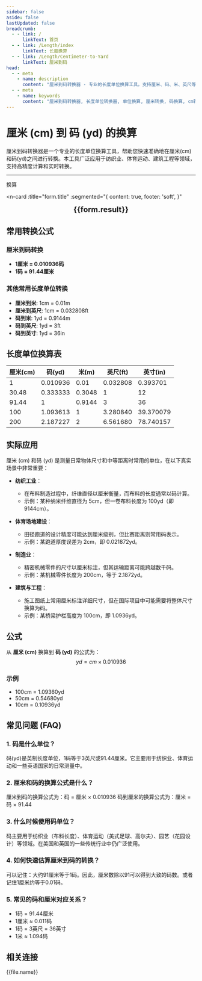 ```yaml
---
sidebar: false
aside: false
lastUpdated: false
breadcrumb:
  - - link: /
      linkText: 首页
  - - link: /Length/index
      linkText: 长度换算
  - - link: /Length/Centimeter-to-Yard
      linkText: 厘米到码
head:
  - - meta
    - name: description
      content: "厘米到码转换器 - 专业的长度单位换算工具。支持厘米、码、米、英尺等多种单位转换，提供精确的换算公式和实用转换表。"
  - - meta
    - name: keywords
      content: "厘米到码转换器, 长度单位转换器, 单位换算, 厘米转换, 码换算, cm转换, yd换算, 尺寸换算器, 长度换算, 厘米和米换算, 码换算米, 码厘米, 长度单位换算表, 英制单位转换, 厘米换算码"
---
```

# 厘米 (cm) 到 码 (yd) 的换算

厘米到码转换器是一个专业的长度单位换算工具，帮助您快速准确地在厘米(cm)和码(yd)之间进行转换。本工具广泛应用于纺织业、体育运动、建筑工程等领域，支持高精度计算和实时转换。

---
<script setup>
import { onMounted, reactive, inject, ref } from 'vue'
import { NButton, NForm, NFormItem, NInput, NInputNumber, NSelect, NCard, useMessage,NGrid ,NGi } from 'naive-ui'
import { defineClientComponent } from 'vitepress'
import { Length } from '../../files';
const seoKey = ['单位转换器','单位换算','长度单位转换器','长度单位转换','尺寸换算','长度单位换算','长度单位换算表','厘米转换','厘米和米换算','米厘米分米毫米的换算','cm和m换算','cm是什么','厘米单位','cm换算','厘米和米的换算公式','厘米 英寸','一厘米等于多少米','公分是什么单位','cm是什么意思','厘米和米','尺寸转换器','量尺','米尺','长度换算器','厘米换算','一厘米','cm是什么单位','长度转换','直尺在线测量','英尺换算厘米','英寸 厘米','尺寸换算器','长度','分米','尺寸转换','刻度尺','厘米换算米','一厘米等于多少毫米','长度单位','毫米和厘米','寸','英尺和厘米的换算','尺','一米等于多少厘米','长度换算','公分','尺寸','一公分等于多少厘米','英尺换算','cm','长度单位换算','尺寸换算','英寸换算','mm','厘米换算英寸']
const convert = inject('convert')

const form = reactive({
  number: null,
  result: '',
  title: '厘米到码的换算',
})

const convertHandler = () => {
  if (form.number !== null && !isNaN(form.number)) {
    const convertedValue = parseFloat(form.number) * 0.010936
    form.result = `${form.number}cm = ${convertedValue.toFixed(5)}yd`
  } else {
    form.result = '请输入有效的数值。'
  }
}
</script>

<n-form size="large" :model="form">
  <n-form-item label="厘米 (cm)">
    <n-input-number v-model:value="form.number" placeholder="输入厘米" style="width: 100%" />
  </n-form-item>
  <n-form-item>
    <n-button type="info" @click="convertHandler" block>换算</n-button>
  </n-form-item>
</n-form>

<n-card 
  :title="form.title"
  :segmented="{
    content: true,
    footer: 'soft',
  }"
>
  <div  style="text-align:center;font-size:20px;">
    <strong>{{form.result}}</strong>
  </div>
  <template #footer>
    <div>
      <span v-for="item of seoKey">{{item}}，</span>
    </div>
  </template>
</n-card>

## 常用转换公式

### 厘米到码转换
- **1厘米 = 0.010936码**
- **1码 = 91.44厘米**

### 其他常用长度单位转换
- **厘米到米**: 1cm = 0.01m
- **厘米到英尺**: 1cm = 0.032808ft
- **码到米**: 1yd = 0.9144m
- **码到英尺**: 1yd = 3ft
- **码到英寸**: 1yd = 36in

## 长度单位换算表

| 厘米(cm) | 码(yd) | 米(m) | 英尺(ft) | 英寸(in) |
|----------|--------|-------|----------|----------|
| 1 | 0.010936 | 0.01 | 0.032808 | 0.393701 |
| 30.48 | 0.333333 | 0.3048 | 1 | 12 |
| 91.44 | 1 | 0.9144 | 3 | 36 |
| 100 | 1.093613 | 1 | 3.280840 | 39.370079 |
| 200 | 2.187227 | 2 | 6.561680 | 78.740157 |

## 实际应用

厘米 (cm) 和码 (yd) 是测量日常物体尺寸和中等距离时常用的单位，在以下真实场景中非常重要：

- **纺织工业**：
  - 在布料制造过程中，纤维直径以厘米衡量，而布料的长度通常以码计算。
  - 示例：某种纳米纤维直径为 5cm，但一卷布料长度为 100yd（即 9144cm）。

- **体育场地建设**：
  - 田径跑道的设计精度可能达到厘米级别，但比赛距离则常用码表示。
  - 示例：某跑道厚度误差为 2cm，即 0.021872yd。

- **制造业**：
  - 精密机械零件的尺寸以厘米标注，但其运输距离可能跨越数千码。
  - 示例：某机械零件长度为 200cm，等于 2.1872yd。

- **建筑与工程**：
  - 施工图纸上常用厘米标注详细尺寸，但在国际项目中可能需要将整体尺寸换算为码。
  - 示例：某桥梁护栏高度为 100cm，即 1.0936yd。

## 公式

从 **厘米 (cm)** 换算到 **码 (yd)** 的公式为：
$$ yd = cm \times 0.010936 $$

### 示例
- 100cm = 1.09360yd
- 50cm = 0.54680yd
- 10cm = 0.10936yd

## 常见问题 (FAQ)

### 1. 码是什么单位？
码(yd)是英制长度单位，1码等于3英尺或91.44厘米。它主要用于纺织业、体育运动和一些英语国家的日常测量中。

### 2. 厘米和码的换算公式是什么？
厘米到码的换算公式为：码 = 厘米 × 0.010936
码到厘米的换算公式为：厘米 = 码 × 91.44

### 3. 什么时候使用码单位？
码主要用于纺织业（布料长度）、体育运动（美式足球、高尔夫）、园艺（花园设计）等领域。在美国和英国的一些传统行业中仍广泛使用。

### 4. 如何快速估算厘米到码的转换？
可以记住：大约91厘米等于1码。因此，厘米数除以91可以得到大致的码数。或者记住1厘米约等于0.01码。

### 5. 常见的码和厘米对应关系？
- 1码 = 91.44厘米
- 1厘米 ≈ 0.011码
- 1码 = 3英尺 = 36英寸
- 1米 ≈ 1.094码

## 相关连接
<n-grid x-gap="12" :cols="2">
  <n-gi v-for="(file, index) in Length" :key="index">
    <n-button
      text
      tag="a"
      :href="file.path"
      type="info"
    >
      {{file.name}}
    </n-button>
  </n-gi>
</n-grid>